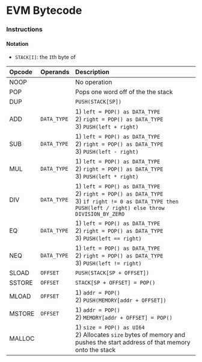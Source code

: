 # EVM Bytecode

### Instructions

#### Notation
- `STACK[I]`: the `I`th byte of  

| Opcode | Operands    | Description                                                                                                                                              |
| :----- | :---------- | :------------------------------------------------------------------------------------------------------------------------------------------------------- |
| NOOP   |             | No operation                                                                                                                                             |
| POP    |             | Pops one word off of the the stack                                                                                                                       |
| DUP    |             | `PUSH(STACK[SP])`                                                                                                                                        |
| ADD    | `DATA_TYPE` | 1) `left = POP() as DATA_TYPE`<br>2) `right = POP() as DATA_TYPE`<br>3) `PUSH(left + right)`                                                             |
| SUB    | `DATA_TYPE` | 1) `left = POP() as DATA_TYPE`<br>2) `right = POP() as DATA_TYPE`<br>3) `PUSH(left - right)`                                                             |
| MUL    | `DATA_TYPE` | 1) `left = POP() as DATA_TYPE`<br>2) `right = POP() as DATA_TYPE`<br>3) `PUSH(left * right)`                                                             |
| DIV    | `DATA_TYPE` | 1) `left = POP() as DATA_TYPE`<br>2) `right = POP() as DATA_TYPE`<br>3) `if right != 0 as DATA_TYPE then PUSH(left / right) else throw DIVISION_BY_ZERO` |
| EQ     | `DATA_TYPE` | 1) `left = POP() as DATA_TYPE`<br>2) `right = POP() as DATA_TYPE`<br>3) `PUSH(left == right)`                                                            |
| NEQ    | `DATA_TYPE` | 1) `left = POP() as DATA_TYPE`<br>2) `right = POP() as DATA_TYPE`<br>3) `PUSH(left != right)`                                                            |
| SLOAD  | `OFFSET`    | `PUSH(STACK[SP + OFFSET])`                                                                                                                               |
| SSTORE | `OFFSET`    | `STACK[SP + OFFSET] = POP()`                                                                                                                             |
| MLOAD  | `OFFSET`    | 1) `addr = POP()`<br>2) `PUSH(MEMORY[addr + OFFSET])`                                                                                                    |
| MSTORE | `OFFSET`    | 1) `addr = POP()`<br>2) `MEMORY[addr + OFFSET] = POP()`                                                                                                  |
| MALLOC | | 1) `size = POP() as UI64`<br>2) Allocates `size` bytes of memory and pushes the start address of that memory onto the stack
